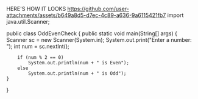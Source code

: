 HERE'S HOW IT LOOKS
https://github.com/user-attachments/assets/b649a8d5-d7ec-4c89-a636-9a6115421fb7
import java.util.Scanner;

public class OddEvenCheck {
    public static void main(String[] args) {
        Scanner sc = new Scanner(System.in);
        System.out.print("Enter a number: ");
        int num = sc.nextInt();
        
        if (num % 2 == 0)
            System.out.println(num + " is Even");
        else
            System.out.println(num + " is Odd");
    }
}
